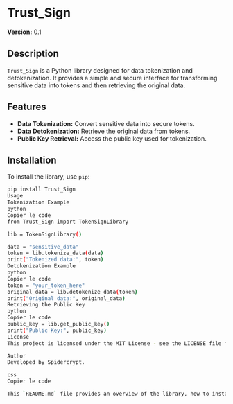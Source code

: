 
# Trust_Sign

**Version:** 0.1

## Description

`Trust_Sign` is a Python library designed for data tokenization and detokenization. It provides a simple and secure interface for transforming sensitive data into tokens and then retrieving the original data.

## Features

- **Data Tokenization:** Convert sensitive data into secure tokens.
- **Data Detokenization:** Retrieve the original data from tokens.
- **Public Key Retrieval:** Access the public key used for tokenization.

## Installation

To install the library, use `pip`:

```bash
pip install Trust_Sign
Usage
Tokenization Example
python
Copier le code
from Trust_Sign import TokenSignLibrary

lib = TokenSignLibrary()

data = "sensitive_data"
token = lib.tokenize_data(data)
print("Tokenized data:", token)
Detokenization Example
python
Copier le code
token = "your_token_here"
original_data = lib.detokenize_data(token)
print("Original data:", original_data)
Retrieving the Public Key
python
Copier le code
public_key = lib.get_public_key()
print("Public Key:", public_key)
License
This project is licensed under the MIT License - see the LICENSE file for details.

Author
Developed by Spidercrypt.

css
Copier le code

This `README.md` file provides an overview of the library, how to install it, and basic usage example